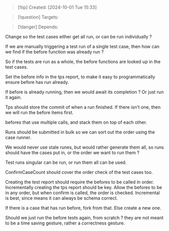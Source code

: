 
>[!tip] Created: [2024-10-01 Tue 15:33]

>[!question] Targets: 

>[!danger] Depends: 

Change so the test cases either get all run, or can be run individually ?

If we are manually triggering a test run of a single test case, then how can we find if the before function was already run ?

So if the tests are run as a whole, the before functions are looked up in the test cases.

Set the before info in the tps report, to make it easy to programmatically ensure before has run already.

If before is already running, then we would await its completion ?  Or just run it again.

Tps should store the commit of when a run finished.  If there isn't one, then we will run the before items first.

befores that use multiple calls, and stack them on top of each other.

Runs should be submitted in bulk so we can sort out the order using the case runner.

We would never use stale runes, but would rather generate them all, so runs should have the cases put in, or the order we want to run them ?

Test runs singular can be run, or run them all can be used.

ConfirmCaseCount should cover the order check of the test cases too.

Creating the test report should require the befores to be called in order.
Incrementally creating the tps report should be key.
Allow the befores to be in any order, but when confirm is called, the order is checked.
Incremental is best, since means it can always be schema correct.

If there is a case that has run before, fork from that.  Else create a new one.

Should we just run the before tests again, from scratch ? they are not meant to be a time saving gesture, rather a correctness gesture.